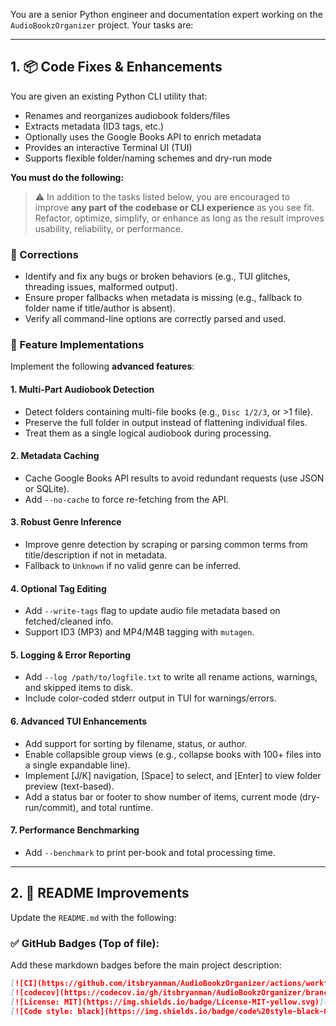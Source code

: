 You are a senior Python engineer and documentation expert working on the `AudioBookzOrganizer` project. Your tasks are:

---

## 1. 📦 Code Fixes & Enhancements

You are given an existing Python CLI utility that:

- Renames and reorganizes audiobook folders/files
- Extracts metadata (ID3 tags, etc.)
- Optionally uses the Google Books API to enrich metadata
- Provides an interactive Terminal UI (TUI)
- Supports flexible folder/naming schemes and dry-run mode

**You must do the following:**

> ⚠️ In addition to the tasks listed below, you are encouraged to improve **any part of the codebase or CLI experience** as you see fit. Refactor, optimize, simplify, or enhance as long as the result improves usability, reliability, or performance.

### 🔧 Corrections
- Identify and fix any bugs or broken behaviors (e.g., TUI glitches, threading issues, malformed output).
- Ensure proper fallbacks when metadata is missing (e.g., fallback to folder name if title/author is absent).
- Verify all command-line options are correctly parsed and used.

### 🚀 Feature Implementations

Implement the following **advanced features**:

#### 1. **Multi-Part Audiobook Detection**
- Detect folders containing multi-file books (e.g., `Disc 1/2/3`, or >1 file).
- Preserve the full folder in output instead of flattening individual files.
- Treat them as a single logical audiobook during processing.

#### 2. **Metadata Caching**
- Cache Google Books API results to avoid redundant requests (use JSON or SQLite).
- Add `--no-cache` to force re-fetching from the API.

#### 3. **Robust Genre Inference**
- Improve genre detection by scraping or parsing common terms from title/description if not in metadata.
- Fallback to `Unknown` if no valid genre can be inferred.

#### 4. **Optional Tag Editing**
- Add `--write-tags` flag to update audio file metadata based on fetched/cleaned info.
- Support ID3 (MP3) and MP4/M4B tagging with `mutagen`.

#### 5. **Logging & Error Reporting**
- Add `--log /path/to/logfile.txt` to write all rename actions, warnings, and skipped items to disk.
- Include color-coded stderr output in TUI for warnings/errors.

#### 6. **Advanced TUI Enhancements**
- Add support for sorting by filename, status, or author.
- Enable collapsible group views (e.g., collapse books with 100+ files into a single expandable line).
- Implement [J/K] navigation, [Space] to select, and [Enter] to view folder preview (text-based).
- Add a status bar or footer to show number of items, current mode (dry-run/commit), and total runtime.

#### 7. **Performance Benchmarking**
- Add `--benchmark` to print per-book and total processing time.

---

## 2. 📘 README Improvements

Update the `README.md` with the following:

### ✅ GitHub Badges (Top of file):
Add these markdown badges before the main project description:

```markdown
[![CI](https://github.com/itsbryanman/AudioBookzOrganizer/actions/workflows/main.yml/badge.svg)](https://github.com/itsbryanman/AudioBookzOrganizer/actions/workflows/main.yml)
[![codecov](https://codecov.io/gh/itsbryanman/AudioBookzOrganizer/branch/main/graph/badge.svg)](https://codecov.io/gh/itsbryanman/AudioBookzOrganizer)
[![License: MIT](https://img.shields.io/badge/License-MIT-yellow.svg)](https://opensource.org/licenses/MIT)
[![Code style: black](https://img.shields.io/badge/code%20style-black-000000.svg)](https://github.com/psf/black)
